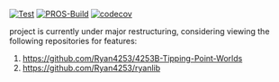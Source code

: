 [![Test](https://github.com/Ryan4253/RaidZeroLib/actions/workflows/test.yml/badge.svg)](https://github.com/Ryan4253/RaidZeroLib/actions/workflows/test.yml)
[![PROS-Build](https://github.com/Ryan4253/RaidZeroLib/actions/workflows/pros.yml/badge.svg)](https://github.com/Ryan4253/RaidZeroLib/actions/workflows/pros.yml)
[![codecov](https://codecov.io/gh/Ryan4253/RaidZeroLib/graph/badge.svg?token=624PUXE5IV)](https://codecov.io/gh/Ryan4253/RaidZeroLib)

project is currently under major restructuring, considering viewing the following repositories for features:
1. https://github.com/Ryan4253/4253B-Tipping-Point-Worlds
2. https://github.com/Ryan4253/ryanlib

